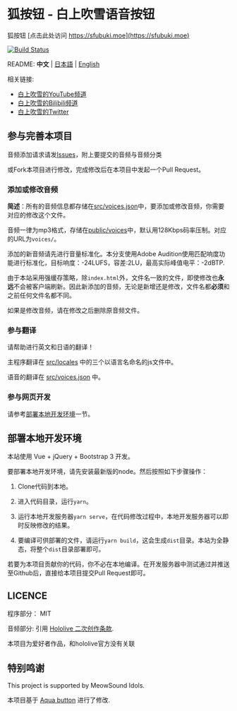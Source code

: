 # 狐按钮 - 白上吹雪语音按钮

狐按钮 [点击此处访问 https://sfubuki.moe](https://sfubuki.moe)

[![Build Status](https://github.com/copperion/fubuki-button/workflows/FBK-BTN-CI/badge.svg)](https://github.com/copperion/fubuki-button/actions)

README: **中文** | [日本語](./README.JA.md) | [English](./README.EN.md)

相关链接:

* [白上吹雪的YouTube频道](https://www.youtube.com/channel/UCdn5BQ06XqgXoAxIhbqw5Rg)
* [白上吹雪的Bilibili频道](https://space.bilibili.com/332704117)
* [白上吹雪的Twitter](https://twitter.com/shirakamifubuki)

## 参与完善本项目

音频添加请求请发[Issues](https://github.com/copperion/fubuki-button/issues)，附上要提交的音频与音频分类

或Fork本项目进行修改，完成修改后在本项目中发起一个Pull Request。

### 添加或修改音频

**简述**：所有的音频信息都存储在[src/voices.json](src/voices.json)中，要添加或修改音频，你需要对应的修改这个文件。

音频一律为mp3格式，存储在[public/voices](public/voices)中，默认用128Kbps码率压制。对应的URL为`voices/`。

添加的新音频请先进行音量标准化。本分支使用Adobe Audition使用匹配响度功能进行标准化，目标响度：-24LUFS，容差:2LU，最高实际峰值电平：-2dBTP.

由于本站采用强缓存策略，除`index.html`外，文件名一致的文件，即使修改也**永远**不会被客户端刷新。因此新添加的音频，无论是新增还是修改，文件名都**必须**和之前任何文件名都不同。

如果是修改音频，请在修改之后删除原音频文件。

### 参与翻译

请帮助进行英文和日语的翻译！

主程序翻译在 [src/locales](src/locales) 中的三个以语言名命名的js文件中。

语音的翻译在 [src/voices.json](src/voices.json) 中。

### 参与网页开发

请参考[部署本地开发环境](#部署本地开发环境)一节。

## 部署本地开发环境

本站使用 Vue + jQuery + Bootstrap 3 开发。

要部署本地开发环境，请先安装最新版的node。然后按照如下步骤操作：

1. Clone代码到本地。

2. 进入代码目录，运行`yarn`。

3. 运行本地开发服务器`yarn serve`，在代码修改过程中，本地开发服务器可以即时反映修改的结果。

4. 要编译可供部署的文件，请运行`yarn build`，这会生成`dist`目录。本站为全静态，将整个`dist`目录部署即可。

若要为本项目贡献你的代码，你不必在本地编译。在开发服务器中测试通过并推送至Github后，直接给本项目提交Pull Request即可。

## LICENCE

程序部分： MIT

音频部分: 引用 [Hololive 二次创作条款](https://www.hololive.tv/terms).

本项目为爱好者作品，和hololive官方没有关联

## 特别鸣谢

This project is supported by MeowSound Idols.

本项目基于 [Aqua button](https://github.com/zyzsdy/aqua-button) 进行了修改.
